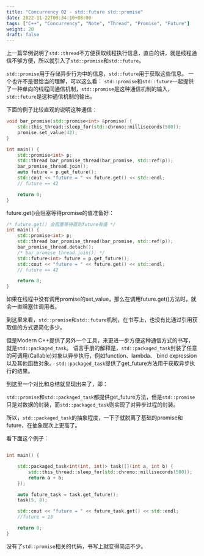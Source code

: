```yaml
---
title: "Concurrency 02 - std::future std::promise"
date: 2022-11-22T09:34:10+08:00
tags: ["C++", "Concurrency", "Note", "Thread", "Promise", "Future"]
weight: 20
draft: false
---
```


上一篇举例说明了`std::thread`不方便获取线程执行信息，直白的讲，就是线程通信不够方便，所以就引入了`std::promise`和`std::future`。

`std::promise`用于存储异步行为中的信息，`std::future`用于获取这些信息。
一个也许不是很恰当的理解，可以这么看：
`std::promise`和`std::future`一起提供了一种单向的线程间通信机制，`std::promise`是这种通信机制的输入，`std::future`是这种通信机制的输出。

下面的例子比较直观的说明这种通信：
```cpp
void bar_promise(std::promise<int> &promise) {
    std::this_thread::sleep_for(std::chrono::milliseconds(500));
    promise.set_value(42);
}

int main() { 
    std::promise<int> p;
    std::thread bar_promise_thread(bar_promise, std::ref(p));
    bar_promise_thread.join();
    auto future = p.get_future();
    std::cout << "future = " << future.get() << std::endl;
    // future == 42

    return 0;
}
```
future.get()会阻塞等待promise的值准备好：
```cpp
/* future.get() 会阻塞等待直到future有值 */
int main() { 
    std::promise<int> p;
    std::thread bar_promise_thread(bar_promise, std::ref(p));
    bar_promise_thread.detach();
    /* bar_promise_thread.join(); */
    std::future<int> future = p.get_future();
    std::cout << "future = " << future.get() << std::endl;
    // future == 42

    return 0;
}

```

如果在线程中没有调用promise的set_value，那么在调用future.get()方法时，就会一直阻塞住调用者。

到这里来看，`std::promise`和`std::future`机制，在书写上，也没有比通过引用获取值的方式要简化多少。

但是Modern C++提供了另外一个工具，来更进一步方便这种通信方式的书写，就是`std::packaged_task`。
语言手册的解释是，`std::packaged_task`封装了任意的可调用(Callable)对象以异步执行，例如function、lambda、 bind expression以及其他函数对象。
`std::packaged_task`提供了get_future方法用于获取异步执行的结果。

到这里一个对比和总结就显现出来了，即：

`std::promise`和`std::packaged_task`都提供get_future方法，但是`std::promise`只是对数据的封装，而`std::packaged_task`则实现了对异步过程的封装。

所以，`std::packaged_task`的抽象程度，一下子就脱离了基础的promise和future，在抽象层次上更高了。

看下面这个例子：
```cpp

int main() {

    std::packaged_task<int(int, int)> task([](int a, int b) {
        std::this_thread::sleep_for(std::chrono::milliseconds(500));
        return a + b;
    });

    auto future_task = task.get_future();
    task(5, 8);

    std::cout << "future = " << future_task.get() << std::endl;
    //future = 13

    return 0;
}
```

没有了`std::promise`相关的代码，书写上就变得简洁不少。


